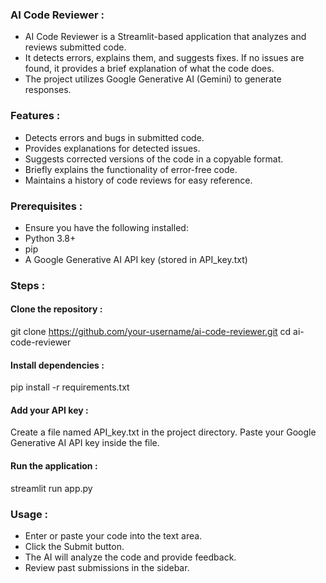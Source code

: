 ### AI Code Reviewer :
* AI Code Reviewer is a Streamlit-based application that analyzes and reviews submitted code.
* It detects errors, explains them, and suggests fixes. If no issues are found, it provides a brief explanation of what the code does.
* The project utilizes Google Generative AI (Gemini) to generate responses.

### Features :

* Detects errors and bugs in submitted code.
* Provides explanations for detected issues.
* Suggests corrected versions of the code in a copyable format.
* Briefly explains the functionality of error-free code.
* Maintains a history of code reviews for easy reference.


### Prerequisites :

* Ensure you have the following installed:
* Python 3.8+
* pip
* A Google Generative AI API key (stored in API_key.txt)

### Steps :

#### Clone the repository :
git clone https://github.com/your-username/ai-code-reviewer.git
cd ai-code-reviewer

#### Install dependencies :
pip install -r requirements.txt

####  Add your API key :
Create a file named API_key.txt in the project directory.
Paste your Google Generative AI API key inside the file.

#### Run the application :
streamlit run app.py

### Usage :

* Enter or paste your code into the text area.
* Click the Submit button.
* The AI will analyze the code and provide feedback.
*  Review past submissions in the sidebar.
